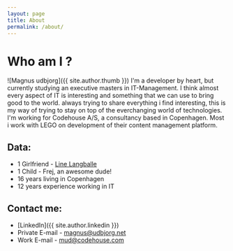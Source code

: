 ```yaml
---
layout: page
title: About
permalink: /about/
---
```

# Who am I ?
![Magnus udbjorg]({{ site.author.thumb }})
I'm a developer by heart, but currently studying an executive masters in IT-Management. I think almost every aspect of IT is interesting and something that we can use to bring good to the world. always trying to share everything i find interesting, this is my way of trying to stay on top of the everchanging world of technologies. I'm working for Codehouse A/S, a consultancy based in Copenhagen. Most i work with LEGO on development of their content management platform.

## Data:

* 1 Girlfriend - [Line Langballe](http://www.linelangballe.dk)
* 1 Child - Frej, an awesome dude!
* 16 years living in Copenhagen
* 12 years experience working in IT

## Contact me:
* [LinkedIn]({{ site.author.linkedin }})
* Private E-mail - [magnus@udbjorg.net](mailto:magnus@udbjorg.net)
* Work E-mail - [mud@codehouse.com](mailto:mud@codehouse.com)

